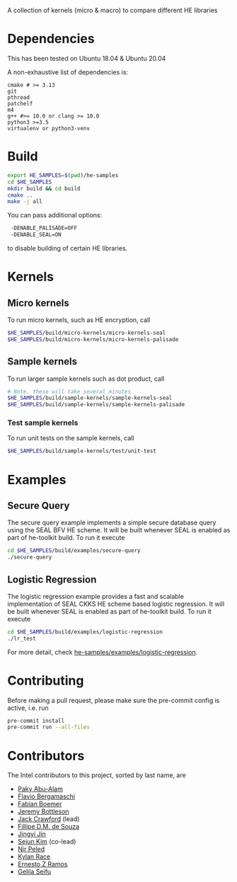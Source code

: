 A collection of kernels (micro & macro) to compare different HE libraries

# Dependencies
This has been tested on Ubuntu 18.04 & Ubuntu 20.04

A non-exhaustive list of dependencies is:
```
cmake # >= 3.13
git
pthread
patchelf
m4
g++ #>= 10.0 or clang >= 10.0
python3 >=3.5
virtualenv or python3-venv
```

# Build
```bash
export HE_SAMPLES=$(pwd)/he-samples
cd $HE_SAMPLES
mkdir build && cd build
cmake ..
make -j all
```

You can pass additional options:
```bash
 -DENABLE_PALISADE=OFF
 -DENABLE_SEAL=ON
```
to disable building of certain HE libraries.



# Kernels
## Micro kernels
To run micro kernels, such as HE encryption, call
```bash
$HE_SAMPLES/build/micro-kernels/micro-kernels-seal
$HE_SAMPLES/build/micro-kernels/micro-kernels-palisade
```

## Sample kernels
To run larger sample kernels such as dot product, call
```bash
# Note, these will take several minutes
$HE_SAMPLES/build/sample-kernels/sample-kernels-seal
$HE_SAMPLES/build/sample-kernels/sample-kernels-palisade
```

### Test sample kernels
To run unit tests on the sample kernels, call
```bash
$HE_SAMPLES/build/sample-kernels/test/unit-test
```

# Examples

## Secure Query
The secure query example implements a simple secure database query using the SEAL BFV HE scheme.
It will be built whenever SEAL is enabled as part of he-toolkit build.
To run it execute
```bash
cd $HE_SAMPLES/build/examples/secure-query
./secure-query
```

## Logistic Regression
The logistic regression example provides a fast and scalable implementation of SEAL CKKS HE scheme based logistic regression.
It will be built whenever SEAL is enabled as part of he-toolkit build.
To run it execute
```bash
cd $HE_SAMPLES/build/examples/logistic-regression
./lr_test
```
For more detail, check [he-samples/examples/logistic-regression](he-samples/examples/logistic-regression).

# Contributing
Before making a pull request, please make sure the pre-commit config is active, i.e. run
```bash
pre-commit install
pre-commit run --all-files
```

# Contributors
The Intel contributors to this project, sorted by last name, are
  - [Paky Abu-Alam](https://www.linkedin.com/in/paky-abu-alam-89797710/)
  - [Flavio Bergamaschi](https://www.linkedin.com/in/flavio-bergamaschi-1634141/)
  - [Fabian Boemer](https://www.linkedin.com/in/fabian-boemer-5a40a9102/)
  - [Jeremy Bottleson](https://www.linkedin.com/in/jeremy-bottleson-38852a7/)
  - [Jack Crawford](https://www.linkedin.com/in/jacklhcrawford/) (lead)
  - [Fillipe D.M. de Souza](https://www.linkedin.com/in/fillipe-d-m-de-souza-a8281820/)
  - [Jingyi Jin](https://www.linkedin.com/in/jingyi-jin-655735/)
  - [Sejun Kim](https://www.linkedin.com/in/sejun-kim-2b1b4866/) (co-lead)
  - [Nir Peled](https://www.linkedin.com/in/nir-peled-4a52266/)
  - [Kylan Race](https://www.linkedin.com/in/kylanrace/)
  - [Ernesto Z Ramos](https://www.linkedin.com/in/sidezr)
  - [Gelila Seifu](https://www.linkedin.com/in/gelila-seifu/)
